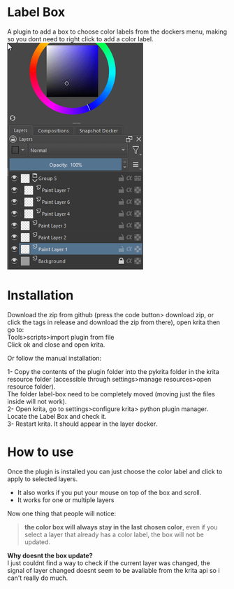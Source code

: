 # Label Box
A plugin to add a box to choose color labels from the dockers menu, making so you dont need to right click to add a color label.  
![plugin working](plugin/label-box/manual/krita_20220713_0935.gif)

# Installation
Download the zip from github (press the code button> download zip, or click the tags in release and download the zip from there), open krita then go to:  
Tools>scripts>import plugin from file  
Click ok and close and open krita.  

Or follow the manual installation:  

1- Copy the contents of the plugin folder into the pykrita folder in the krita resource folder (accessible through settings>manage resources>open resource folder).  
The folder label-box need to be completely moved (moving just the files inside will not work).  
2- Open krita, go to settings>configure krita> python plugin manager. Locate the Label Box and check it.  
3- Restart krita. It should appear in the layer docker.  

# How to use

Once the plugin is installed you can just choose the color label and click to apply to selected layers.

- It also works if you put your mouse on top of the box and scroll.
- It works for one or multiple layers

Now one thing that people will notice:

> **the color box will always stay in the last chosen color**, even if you select a layer that already has a color label, the box will not be updated.


**Why doesnt the box update?**  
I just couldnt find a way to check if the current layer was changed, the signal of layer changed doesnt seem to be avaliable from the krita api so i can't really do much.

